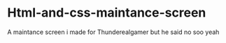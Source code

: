 # Html-and-css-maintance-screen
A maintance screen i made for Thunderealgamer but he said no soo yeah

